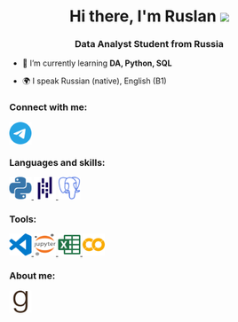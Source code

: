 <h1 align="center">Hi there, I'm Ruslan</a> 
<img src="https://github.com/blackcater/blackcater/raw/main/images/Hi.gif" height="32"/></h1>
<h3 align="center">Data Analyst Student from Russia</h3>


- 💪 I’m currently learning **DA, Python, SQL**

- 🌍 I speak Russian (native), English (B1)

### Connect with me:
<p align="left">
<a href="https://t.me/Mustafin_Ruslan_F" target="blank"><img align="center" src="https://github.com/Rusildur/Rusildur/blob/fe132de777ed44df01c679632014396e04e47238/icons/telegram.svg" alt="telegram" height="40" width="40" /></a>
</p>

### Languages and skills:
<p align="left"> 
<a href="https://www.python.org" target="_blank" rel="noreferrer"> <img src="https://github.com/Rusildur/Rusildur/blob/c21c503fd2b9c725e69a1114161ec3319a28bf5d/icons/python.svg" alt="python" width="40" height="40"/> </a> 
 <a href="https://pandas.pydata.org/docs/" target="_blank" rel="noreferrer"> <img src="https://github.com/Rusildur/Rusildur/blob/0a0937ea8317526efdda7ddb5f14db893a001e3d/icons/pandas.svg" alt="pandas" width="40" height="40"/> </a> 
<a href="https://www.postgresql.org/" target="_blank" rel="noreferrer"> <img src="https://github.com/Rusildur/Rusildur/blob/0a0937ea8317526efdda7ddb5f14db893a001e3d/icons/postgresql.svg" alt="sql" width="40" height="40"/> </a>
  
</p>

### Tools:
<p align="left"> 
<a href="https://code.visualstudio.com/" target="_blank" rel="noreferrer"> <img src="https://github.com/Rusildur/Rusildur/blob/78f679b6e251cf79a1f5465414269f2d7d4fe2ac/icons/visualstudiocode.svg" alt="vsc" width="40" height="40"/> </a> 
<a href="https://jupyter.org/" target="_blank" rel="noreferrer"> <img src="https://github.com/Rusildur/Rusildur/blob/0a0937ea8317526efdda7ddb5f14db893a001e3d/icons/jupyter.svg" alt="jupyter" width="40" height="40"/> </a> 
<a href="https://support.microsoft.com/en-us/excel" target="_blank" rel="noreferrer"> <img src="https://github.com/Rusildur/Rusildur/blob/0a0937ea8317526efdda7ddb5f14db893a001e3d/icons/microsoftexcel.svg" alt="excel" width="40" height="40"/> </a> 
<a href="https://colab.research.google.com/" target="_blank" rel="noreferrer"> <img src="https://github.com/Rusildur/Rusildur/blob/8e229da9e9eb15d77e5f9a57975cf2fb9a63a65c/icons/colab.svg" alt="colab" width="40" height="40"/> </a> 
</p>

### About me:
<p align="left"> 
<a href="https://www.goodreads.com/user/show/99753736-ruslan" target="blank"><img align="center" src="https://github.com/Rusildur/Rusildur/blob/9d1f66506d10d4027f02ef449d15c5988f2ab9eb/icons/goodreads.svg" alt="goodreads" height="40" width="40" /></a>
</p>
